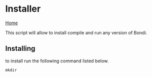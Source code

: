 # Installer
[Home](../README.md)

This script will allow to install compile and run any version of Bondi.

## Installing
to install run the following command listed below.

```
mkdir 
```